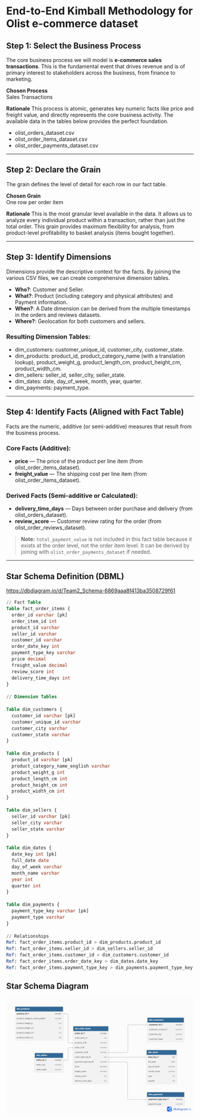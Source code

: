 # End-to-End Kimball Methodology for Olist e-commerce dataset #

## Step 1: Select the Business Process
The core business process we will model is **e-commerce sales transactions**. This is the fundamental event that drives revenue and is of primary interest to stakeholders across the business, from finance to marketing.

**Chosen Process**  
Sales Transactions

**Rationale**
This process is atomic, generates key numeric facts like price and freight value, and directly represents the core business activity. The available data in the tables below provides the perfect foundation.

- olist_orders_dataset.csv  
- olist_order_items_dataset.csv  
- olist_order_payments_dataset.csv  


---

## Step 2: Declare the Grain
The grain defines the level of detail for each row in our fact table.

**Chosen Grain**  
One row per order item

**Rationale**
This is the most granular level available in the data. It allows us to analyze every individual product within a transaction, rather than just the total order. This grain provides maximum flexibility for analysis, from product-level profitability to basket analysis (items bought together).

---

## Step 3: Identify Dimensions
Dimensions provide the descriptive context for the facts. By joining the various CSV files, we can create comprehensive dimension tables.

- **Who?**: Customer and Seller.  
- **What?**: Product (including category and physical attributes) and Payment information.  
- **When?**: A Date dimension can be derived from the multiple timestamps in the orders and reviews datasets.  
- **Where?**: Geolocation for both customers and sellers.  

### Resulting Dimension Tables:
- dim_customers: customer_unique_id, customer_city, customer_state.  
- dim_products: product_id, product_category_name (with a translation lookup), product_weight_g, product_length_cm, product_height_cm, product_width_cm.  
- dim_sellers: seller_id, seller_city, seller_state.  
- dim_dates: date, day_of_week, month, year, quarter.  
- dim_payments: payment_type.  

---

## Step 4: Identify Facts (Aligned with Fact Table)
Facts are the numeric, additive (or semi-additive) measures that result from the business process.  

### Core Facts (Additive):
- **price** — The price of the product per line item (from olist_order_items_dataset).  
- **freight_value** — The shipping cost per line item (from olist_order_items_dataset).  

### Derived Facts (Semi-additive or Calculated):
- **delivery_time_days** — Days between order purchase and delivery (from olist_orders_dataset).  
- **review_score** — Customer review rating for the order (from olist_order_reviews_dataset).  

> **Note:** `total_payment_value` is not included in this fact table because it exists at the order level, not the order item level. It can be derived by joining with `olist_order_payments_dataset` if needed.

---

## Star Schema Definition (DBML)

https://dbdiagram.io/d/Team2_Schema-6869aaa8f413ba3508729f61

```sql
// Fact Table
Table fact_order_items {
  order_id varchar [pk]
  order_item_id int
  product_id varchar
  seller_id varchar
  customer_id varchar
  order_date_key int
  payment_type_key varchar
  price decimal
  freight_value decimal
  review_score int
  delivery_time_days int
}

// Dimension Tables

Table dim_customers {
  customer_id varchar [pk]
  customer_unique_id varchar
  customer_city varchar
  customer_state varchar
}

Table dim_products {
  product_id varchar [pk]
  product_category_name_english varchar
  product_weight_g int
  product_length_cm int
  product_height_cm int
  product_width_cm int
}

Table dim_sellers {
  seller_id varchar [pk]
  seller_city varchar
  seller_state varchar
}

Table dim_dates {
  date_key int [pk]
  full_date date
  day_of_week varchar
  month_name varchar
  year int
  quarter int
}

Table dim_payments {
  payment_type_key varchar [pk]
  payment_type varchar
}

// Relationships
Ref: fact_order_items.product_id > dim_products.product_id
Ref: fact_order_items.seller_id > dim_sellers.seller_id
Ref: fact_order_items.customer_id > dim_customers.customer_id
Ref: fact_order_items.order_date_key > dim_dates.date_key
Ref: fact_order_items.payment_type_key > dim_payments.payment_type_key
```
## Star Schema Diagram

![Star Schema](./assets/Star_Schema.png)